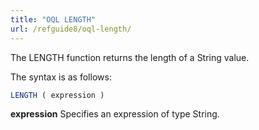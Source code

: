 ```yaml
---
title: "OQL LENGTH"
url: /refguide8/oql-length/
---
```


The LENGTH function returns the length of a String value.

The syntax is as follows:

```sql {linenos=false}
LENGTH ( expression )
```

**expression**
Specifies an expression of type String.
